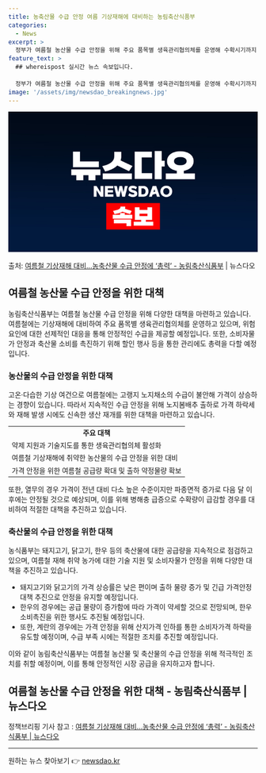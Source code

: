```yaml
---
title: 농축산물 수급 안정 여름 기상재해에 대비하는 농림축산식품부
categories:
  - News
excerpt: >
  정부가 여름철 농산물 수급 안정을 위해 주요 품목별 생육관리협의체를 운영해 수확시기까지 시기별 위험요인을 선…
feature_text: >
  ## whereispost 실시간 뉴스 속보입니다.

  정부가 여름철 농산물 수급 안정을 위해 주요 품목별 생육관리협의체를 운영해 수확시기까지 시기별 위험요인을 선…
image: '/assets/img/newsdao_breakingnews.jpg'
---
```


![뉴스다오 속보](/assets/img/newsdao_breakingnews.jpg)

<p>출처: <a href="https://newsdao.kr/3914" rel="dofollow">여름철 기상재해 대비…농축산물 수급 안정에 ‘총력’ - 농림축산식품부</a> | 뉴스다오</p>

<h2 data-ke-size="size26">여름철 농산물 수급 안정을 위한 대책</h2>

<p data-ke-size="size16">농림축산식품부는 여름철 농산물 수급 안정을 위해 다양한 대책을 마련하고 있습니다. 여름철에는 기상재해에 대비하여 주요 품목별 생육관리협의체를 운영하고 있으며, 위험요인에 대한 선제적인 대응을 통해 안정적인 수급을 제공할 예정입니다. 또한, 소비자물가 안정과 축산물 소비를 촉진하기 위해 할인 행사 등을 통한 관리에도 총력을 다할 예정입니다.</p>

<h3>농산물의 수급 안정을 위한 대책</h3>

<p data-ke-size="size16">고온·다습한 기상 여건으로 여름철에는 고랭지 노지채소의 수급이 불안해 가격이 상승하는 경향이 있습니다. 따라서 지속적인 수급 안정을 위해 노지봄배추 출하로 가격 하락세와 재해 발생 시에도 신속한 생산 재개를 위한 대책을 마련하고 있습니다.</p>

<table>
	<tr>
		<td style="text-align: center; height: 17px;"><b>주요 대책</b></td>
	</tr>
	<tr>
		<td>약제 지원과 기술지도를 통한 생육관리협의체 활성화</td>
	</tr>
	<tr>
		<td>여름철 기상재해에 취약한 농산물의 수급 안정을 위한 대비</td>
	</tr>
	<tr>
		<td>가격 안정을 위한 여름철 공급량 확대 및 출하 약정물량 확보</td>
	</tr>
</table>

<p data-ke-size="size16">또한, 열무의 경우 가격이 전년 대비 다소 높은 수준이지만 파종면적 증가로 다음 달 이후에는 안정될 것으로 예상되며, 이를 위해 병해충 급증으로 수확량이 급감할 경우를 대비하여 적절한 대책을 추진하고 있습니다.</p>

<h3>축산물의 수급 안정을 위한 대책</h3>

<p data-ke-size="size16">농식품부는 돼지고기, 닭고기, 한우 등의 축산물에 대한 공급량을 지속적으로 점검하고 있으며, 여름철 재해 취약 농가에 대한 기술 지원 및 소비자물가 안정을 위해 다양한 대책을 추진하고 있습니다.</p>

<ul>
	<li>돼지고기와 닭고기의 가격 상승률은 낮은 편이며 출하 물량 증가 및 긴급 가격안정대책 추진으로 안정을 유지할 예정입니다.</li>
	<li>한우의 경우에는 공급 물량이 증가함에 따라 가격이 약세할 것으로 전망되며, 한우 소비촉진을 위한 행사도 추진될 예정입니다.</li>
	<li>또한, 계란의 경우에는 가격 안정을 위해 산지가격 인하를 통한 소비자가격 하락을 유도할 예정이며, 수급 부족 시에는 적절한 조치를 추진할 예정입니다.</li>
</ul>

<p data-ke-size="size16">이와 같이 농림축산식품부는 여름철 농산물 및 축산물의 수급 안정을 위해 적극적인 조치를 취할 예정이며, 이를 통해 안정적인 시장 공급을 유지하고자 합니다.</p>

<h2 data-ke-size="size26">여름철 농산물 수급 안정을 위한 대책 - 농림축산식품부 | 뉴스다오</h2>


<p data-ke-size="size16">정책브리핑 기사 참고 : <a href='https://newsdao.kr/3914'>여름철 기상재해 대비…농축산물 수급 안정에 ‘총력’ - 농림축산식품부 | 뉴스다오</a></p>

<hr> 

원하는 뉴스 찾아보기 👉 <a href="https://newsdao.kr" rel="dofollow">newsdao.kr</a>


